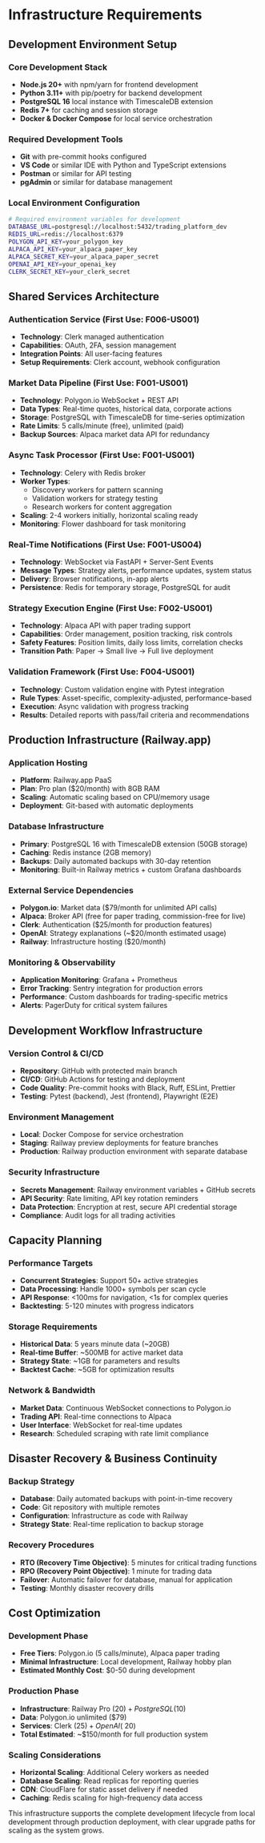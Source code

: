 # Infrastructure Requirements

## Development Environment Setup

### Core Development Stack
- **Node.js 20+** with npm/yarn for frontend development
- **Python 3.11+** with pip/poetry for backend development
- **PostgreSQL 16** local instance with TimescaleDB extension
- **Redis 7+** for caching and session storage
- **Docker & Docker Compose** for local service orchestration

### Required Development Tools
- **Git** with pre-commit hooks configured
- **VS Code** or similar IDE with Python and TypeScript extensions
- **Postman** or similar for API testing
- **pgAdmin** or similar for database management

### Local Environment Configuration
```bash
# Required environment variables for development
DATABASE_URL=postgresql://localhost:5432/trading_platform_dev
REDIS_URL=redis://localhost:6379
POLYGON_API_KEY=your_polygon_key
ALPACA_API_KEY=your_alpaca_paper_key
ALPACA_SECRET_KEY=your_alpaca_paper_secret
OPENAI_API_KEY=your_openai_key
CLERK_SECRET_KEY=your_clerk_secret
```

## Shared Services Architecture

### Authentication Service (First Use: F006-US001)
- **Technology**: Clerk managed authentication
- **Capabilities**: OAuth, 2FA, session management
- **Integration Points**: All user-facing features
- **Setup Requirements**: Clerk account, webhook configuration

### Market Data Pipeline (First Use: F001-US001)
- **Technology**: Polygon.io WebSocket + REST API
- **Data Types**: Real-time quotes, historical data, corporate actions
- **Storage**: PostgreSQL with TimescaleDB for time-series optimization
- **Rate Limits**: 5 calls/minute (free), unlimited (paid)
- **Backup Sources**: Alpaca market data API for redundancy

### Async Task Processor (First Use: F001-US001)
- **Technology**: Celery with Redis broker
- **Worker Types**: 
  - Discovery workers for pattern scanning
  - Validation workers for strategy testing
  - Research workers for content aggregation
- **Scaling**: 2-4 workers initially, horizontal scaling ready
- **Monitoring**: Flower dashboard for task monitoring

### Real-Time Notifications (First Use: F001-US004)
- **Technology**: WebSocket via FastAPI + Server-Sent Events
- **Message Types**: Strategy alerts, performance updates, system status
- **Delivery**: Browser notifications, in-app alerts
- **Persistence**: Redis for temporary storage, PostgreSQL for audit

### Strategy Execution Engine (First Use: F002-US001)
- **Technology**: Alpaca API with paper trading support
- **Capabilities**: Order management, position tracking, risk controls
- **Safety Features**: Position limits, daily loss limits, correlation checks
- **Transition Path**: Paper → Small live → Full live deployment

### Validation Framework (First Use: F004-US001)
- **Technology**: Custom validation engine with Pytest integration
- **Rule Types**: Asset-specific, complexity-adjusted, performance-based
- **Execution**: Async validation with progress tracking
- **Results**: Detailed reports with pass/fail criteria and recommendations

## Production Infrastructure (Railway.app)

### Application Hosting
- **Platform**: Railway.app PaaS
- **Plan**: Pro plan ($20/month) with 8GB RAM
- **Scaling**: Automatic scaling based on CPU/memory usage
- **Deployment**: Git-based with automatic deployments

### Database Infrastructure
- **Primary**: PostgreSQL 16 with TimescaleDB extension (50GB storage)
- **Caching**: Redis instance (2GB memory)
- **Backups**: Daily automated backups with 30-day retention
- **Monitoring**: Built-in Railway metrics + custom Grafana dashboards

### External Service Dependencies
- **Polygon.io**: Market data ($79/month for unlimited API calls)
- **Alpaca**: Broker API (free for paper trading, commission-free for live)
- **Clerk**: Authentication ($25/month for production features)
- **OpenAI**: Strategy explanations (~$20/month estimated usage)
- **Railway**: Infrastructure hosting ($20/month)

### Monitoring & Observability
- **Application Monitoring**: Grafana + Prometheus
- **Error Tracking**: Sentry integration for production errors
- **Performance**: Custom dashboards for trading-specific metrics
- **Alerts**: PagerDuty for critical system failures

## Development Workflow Infrastructure

### Version Control & CI/CD
- **Repository**: GitHub with protected main branch
- **CI/CD**: GitHub Actions for testing and deployment
- **Code Quality**: Pre-commit hooks with Black, Ruff, ESLint, Prettier
- **Testing**: Pytest (backend), Jest (frontend), Playwright (E2E)

### Environment Management
- **Local**: Docker Compose for service orchestration
- **Staging**: Railway preview deployments for feature branches
- **Production**: Railway production environment with separate database

### Security Infrastructure
- **Secrets Management**: Railway environment variables + GitHub secrets
- **API Security**: Rate limiting, API key rotation reminders
- **Data Protection**: Encryption at rest, secure API credential storage
- **Compliance**: Audit logs for all trading activities

## Capacity Planning

### Performance Targets
- **Concurrent Strategies**: Support 50+ active strategies
- **Data Processing**: Handle 1000+ symbols per scan cycle
- **API Response**: <100ms for navigation, <1s for complex queries
- **Backtesting**: 5-120 minutes with progress indicators

### Storage Requirements
- **Historical Data**: 5 years minute data (~20GB)
- **Real-time Buffer**: ~500MB for active market data
- **Strategy State**: ~1GB for parameters and results
- **Backtest Cache**: ~5GB for optimization results

### Network & Bandwidth
- **Market Data**: Continuous WebSocket connections to Polygon.io
- **Trading API**: Real-time connections to Alpaca
- **User Interface**: WebSocket for real-time updates
- **Research**: Scheduled scraping with rate limit compliance

## Disaster Recovery & Business Continuity

### Backup Strategy
- **Database**: Daily automated backups with point-in-time recovery
- **Code**: Git repository with multiple remotes
- **Configuration**: Infrastructure as code with Railway
- **Strategy State**: Real-time replication to backup storage

### Recovery Procedures
- **RTO (Recovery Time Objective)**: 5 minutes for critical trading functions
- **RPO (Recovery Point Objective)**: 1 minute for trading data
- **Failover**: Automatic failover for database, manual for application
- **Testing**: Monthly disaster recovery drills

## Cost Optimization

### Development Phase
- **Free Tiers**: Polygon.io (5 calls/minute), Alpaca paper trading
- **Minimal Infrastructure**: Local development, Railway hobby plan
- **Estimated Monthly Cost**: $0-50 during development

### Production Phase
- **Infrastructure**: Railway Pro ($20) + PostgreSQL ($10)
- **Data**: Polygon.io unlimited ($79)
- **Services**: Clerk ($25) + OpenAI (~$20)
- **Total Estimated**: ~$150/month for full production system

### Scaling Considerations
- **Horizontal Scaling**: Additional Celery workers as needed
- **Database Scaling**: Read replicas for reporting queries
- **CDN**: CloudFlare for static asset delivery if needed
- **Caching**: Redis scaling for high-frequency data access

This infrastructure supports the complete development lifecycle from local development through production deployment, with clear upgrade paths for scaling as the system grows.